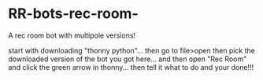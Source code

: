# RR-bots-rec-room-
A rec room bot with multipole versions!

start with downloading "thonny python"...
then go to file>open then pick the downloaded version of the bot you got here...
and then open "Rec Room" and click the green arrow in thonny...
then tell it what to do and your done!!!
